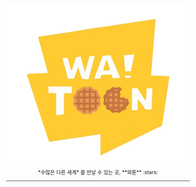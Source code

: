 <div align="center">
  <img src="./KakaoTalk_20240112_181634552_01.jpg">
  *수많은 다른 세계* 를 만날 수 있는 곳, **와툰** :stars:

</div>

* * *

